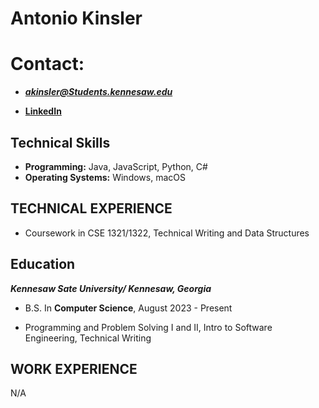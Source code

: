 # Antonio Kinsler

# Contact:
- _**akinsler@Students.kennesaw.edu**_


- **[LinkedIn](https://www.linkedin.com/in/antonio-kinsler-a88427237/)**


## Technical Skills

- **Programming:** Java, JavaScript, Python, C#
- **Operating Systems:** Windows, macOS

## TECHNICAL EXPERIENCE

- Coursework in CSE 1321/1322, Technical Writing and Data Structures

## Education

_**Kennesaw Sate University/ Kennesaw, Georgia**_

- B.S. In **Computer Science**, August 2023 - Present

- Programming and Problem Solving I and II, Intro to Software Engineering, Technical Writing

## WORK EXPERIENCE

N/A
